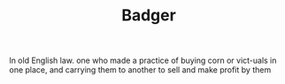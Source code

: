 ---
title: Badger
letter: B
permalink: "/definitions/badger.html"
body: ln old English law. one who made a practice of buying corn or vict-uals in one
  place, and carrying them to another to sell and make profit by them
published_at: '2018-07-07'
layout: post
---